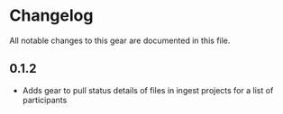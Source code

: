 # Changelog

All notable changes to this gear are documented in this file.

## 0.1.2

* Adds gear to pull status details of files in ingest projects for a list of participants
